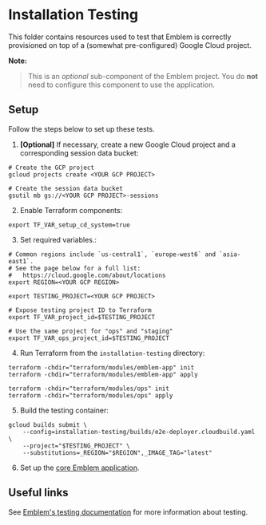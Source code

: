 # Installation Testing

This folder contains resources used to test that Emblem is correctly provisioned on top of a (somewhat pre-configured) Google Cloud project.

**Note:**
> This is an _optional_ sub-component of the Emblem project. You do **not** need to configure this component to use the application.


## Setup
Follow the steps below to set up these tests.

1. **[Optional]** If necessary, create a new Google Cloud project and a corresponding session data bucket:
```
# Create the GCP project
gcloud projects create <YOUR GCP PROJECT>

# Create the session data bucket
gsutil mb gs://<YOUR GCP PROJECT>-sessions
```

2. Enable Terraform components:
```
export TF_VAR_setup_cd_system=true
```

3. Set required variables.:
```
# Common regions include `us-central1`, `europe-west6` and `asia-east1`.
# See the page below for a full list:
#   https://cloud.google.com/about/locations
export REGION=<YOUR GCP REGION>

export TESTING_PROJECT=<YOUR GCP PROJECT>

# Expose testing project ID to Terraform
export TF_VAR_project_id=$TESTING_PROJECT

# Use the same project for "ops" and "staging"
export TF_VAR_ops_project_id=$TESTING_PROJECT
```

4. Run Terraform from the `installation-testing` directory:
```
terraform -chdir="terraform/modules/emblem-app" init
terraform -chdir="terraform/modules/emblem-app" apply

terraform -chdir="terraform/modules/ops" init
terraform -chdir="terraform/modules/ops" apply
```

5. Build the testing container:
```
gcloud builds submit \
    --config=installation-testing/builds/e2e-deployer.cloudbuild.yaml \
    --project="$TESTING_PROJECT" \
    --substitutions=_REGION="$REGION",_IMAGE_TAG="latest"
```

6. Set up the [core Emblem application](/docs/tutorials/setup-quickstart.md).

## Useful links

See [Emblem's testing documentation](/docs/testing.md) for more information about testing.
